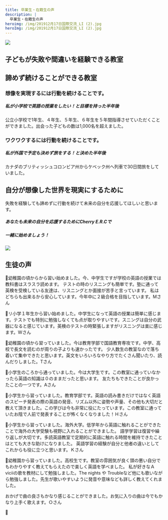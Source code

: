```yaml
---
title: 卒業生・在籍生の声
description: |
  卒業生・在籍生の声
heroimg: /img/201912月17日国際交流_LI (2).jpg
heroImg: /img/201912月17日国際交流_LI (2).jpg
---
```

![](/img/dsc_1015.jpg)

## **子どもが失敗や間違いを経験できる教室**

## **諦めず続けることができる教室**

### **想像を実現するには行動を続けることです。**

##### **私が小学校で英語の授業をしたい！と目標を持った半年後**

公立小学校で1年生、４年生、５年生、６年生を５年間指導させていただくことができました。出会った子どもの数は1,000名を超えました。

### **ワクワクするには行動を続けることです。**

##### **私が外国で予定も決めず旅をする！と決めた半年後**

カナダのブリティッシュコロンビア州からケベック州へ列車で30日間旅をしていました。

## **自分が想像した世界を現実にするために**

失敗を経験しても諦めずに行動を続けて未来の自分を応援してほしいと思います。

##### **あなたも未来の自分を応援するためにCherry E.R.Cで**

##### **一緒に始めましょう！**

![](/img/dsc_1369.jpg)

## 生徒の声

🍒幼稚園の頃からから習い始めました。今、中学生ですが学校の英語の授業では教科書はスラスラ読めます。
テストの時のリスニングも簡単です。塾に通って英検を受検している友達は、リスニングとか面接が苦手と言っています。
私はどちらも出来るから安心しています。今年中に２級合格を目指しています。Mさん

🍒リ小学１年生から習い始めました。中学生になって英語の授業は簡単に感じます。テストでも特別に勉強しなくても点が取りやすいです。スニングは自分の武器になると感じています。英検のテストの時緊張しますがリスニングは楽に感じます。Wさん

🍒幼稚園の頃から習っていました。今は教育学部で国語教育専攻です。中学、高校で長文を読むのが周りの子よりも速かったです。
少人数生の教室なので落ち着いて集中できたと思います。英文をいろいろなやり方でたくさん聞いたり、読んだりしました。Tさん

🍒小学生のころから通っていました。今は大学生です。この教室に通っていなかったら英語の知識は０のままだったと思います。
友たちもできたことが良かったことの一つです。Aさん

🍒小学生から習っていました。教育学部です。英語の読み書きだけではなく英語のスピーチ発表の際の英語の発音、リズム以外に姿勢や声量、その他も大切だと教えて頂きました。この学びは今も非常に役にたっています。この教室に通っていたお陰で人前で発表することが怖くなくなりました！Ｈさん

🍒小学生から習っていました。海外大学。低学年から英語に触れることができたことで海外の大学受験も視野に入れることができました。
語学学習は復習や繰り返しが大切です。多読英語教室で定期的に英語に触れる時間を維持できたことはとても大きな助けになりました。
英語学習の経験が自分と他者の違いとしてこれからも役に立つと思います。Ｋさん

🍒幼稚園から習っていました。高校生です。教室の雰囲気が良く頭の悪い自分でもわかりやすく教えてもらえたので楽しく英語を学べました。
私が好きなＡviciiの歌を教材にして勉強しました。The nights や Troubleなど他にも歌いながら勉強しました。先生が歌いやすいように発音や意味なども詳しく教えてくれました。

おかげで曲の良さもかなり感じることができました。お気に入りの曲は今でもかなり上手く歌えます。Ｏさん

🍒